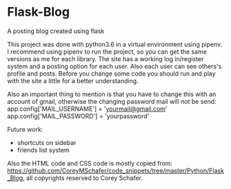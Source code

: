 # Flask-Blog
A posting blog created using flask

This project was done with python3.6 in a virtual environment using pipenv. I recommend using pipenv to run the project,
so you can get the same versions as me for each library.
The site has a working log in/register system and a posting option for each user. Also each user can see others's profile and posts.
Before you change some code you should run and play with the site a little for a better understanding. 

Also an important thing to mention is that you have to change this with an account of gmail, otherwise the changing password mail will
not be send:\
app.config['MAIL_USERNAME'] = 'yourmail@gmail.com'\
app.config['MAIL_PASSWORD'] = 'yourpassword'

Future work:
- shortcuts on sidebar
- friends list system

Also the HTML code and CSS code is mostly copied from: https://github.com/CoreyMSchafer/code_snippets/tree/master/Python/Flask_Blog, all copyrights reserved to Corey Schafer. 
